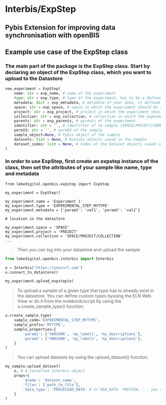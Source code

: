 # Interbis/ExpStep

## Pybis Extension for improving data synchronisation with openBIS

## Example use case of the ExpStep class

### The main part of the package is the ExpStep class. Start by declaring an object of the ExpStep class, which you want to upload to the Datastore

``` python
new_experiment = ExpStep(
    name: str = exp_name, # name of the experiment
    type: str = exp_type, # type of the experiment, has to be a defined sample type in the Datastore
    metadata: dict = exp_metadata, # metadata of your data, is defined by the sample type
    space: str = exp_space, # space in which the experiment should be saved
    project: str = exp_project, # project in which the experiment should be saved
    collection: str = exp_collection, # collection in which the expeiment should be saved
    parents: str = exp_parents, # parents of the experiment
    identifier: str = '', # identifier of te sample (SPACE/PROJECT/SAMPLE_CODE)
    permId: str = '', # permID of the sample
    sample_object=None, # Pybis object of the sample
    datasets: list = None, # Dataset objects saved in the Sample
    dataset_codes: list = None, # Codes of the Dataset objects saved in the sample
)
```

### In order to use ExpStep, first create an expstep instance of the class, then set the attributes of your sample like name, type and metadata
```python. You also have to specfy the location in the datastore
from lebedigital.openbis.expstep import ExpStep

my_experiment = ExpStep()

my_experiment.name = 'Experiment 1'
my_experiment.type = 'EXPERIMENTAL_STEP_MYTYPE'
my_experiment.metadata = {'param1': 'val1', 'param2': 'val2'}

# location in the datastore

my_experiment.space = 'SPACE'
my_experiment.project = 'PROJECT'
my_experiment.collection = 'SPACE/PROJECT/COLLECTION'
...
```

> Then you can log into your datastore and upload the sample

```python
from lebedigital.openbis.interbis import Interbis

o = Interbis('https://yoururl.com')
o.connect_to_datastore()

my_experiment.upload_expstep(o)
```

> To upload a sample of a given type that type has to already exist in the datastore. You can define custom types byusing the ELN Web View or do it from the notebook/script by using the o.create_sample_type() function.

```python
o.create_sample_type(
    sample_code='EXPERIMENTAL_STEP_MYTYPE',
    sample_prefix='MYTYPE',
    sample_properties={
        'param1': ['VARCHAR', 'my_label1', 'my_description1'],
        'param2': ['VARCHAR', 'my_label2', 'my_description2'],
    }
)
```
> You can upload datasets by using the upload_dataset() function.

```python
my_sample.upload_dataset(
    o, # A connected Interbis object
    props={
        '$name': 'dataset_name',
        'files': ['path_to_file'],
        'data_type': 'PROCESSED_DATA' # or RAW_DATA. PREVIEW, ... you can see them in the dataset types
    }
)
```